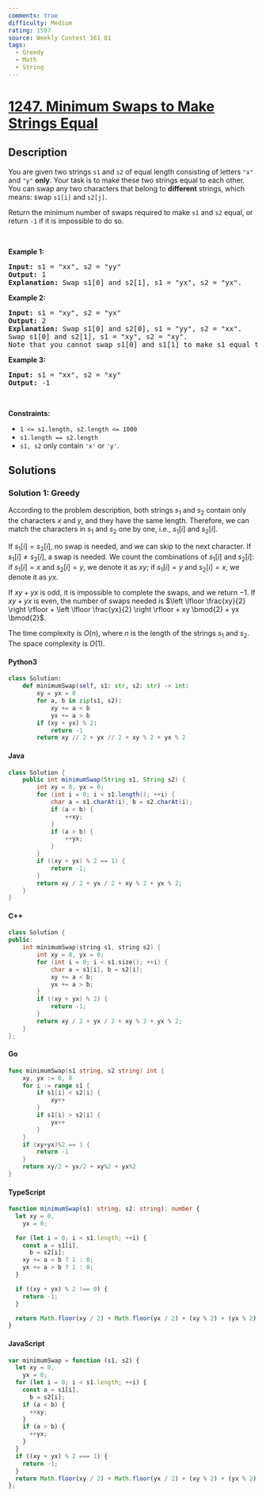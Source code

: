 ```yaml
---
comments: true
difficulty: Medium
rating: 1597
source: Weekly Contest 161 Q1
tags:
  - Greedy
  - Math
  - String
---
```


<!-- problem:start -->

# [1247. Minimum Swaps to Make Strings Equal](https://leetcode.com/problems/minimum-swaps-to-make-strings-equal)


## Description

<!-- description:start -->

<p>You are given two strings <code>s1</code> and <code>s2</code> of equal length consisting of letters <code>&quot;x&quot;</code> and <code>&quot;y&quot;</code> <strong>only</strong>. Your task is to make these two strings equal to each other. You can swap any two characters that belong to <strong>different</strong> strings, which means: swap <code>s1[i]</code> and <code>s2[j]</code>.</p>

<p>Return the minimum number of swaps required to make <code>s1</code> and <code>s2</code> equal, or return <code>-1</code> if it is impossible to do so.</p>

<p>&nbsp;</p>
<p><strong class="example">Example 1:</strong></p>

<pre>
<strong>Input:</strong> s1 = &quot;xx&quot;, s2 = &quot;yy&quot;
<strong>Output:</strong> 1
<strong>Explanation:</strong> Swap s1[0] and s2[1], s1 = &quot;yx&quot;, s2 = &quot;yx&quot;.
</pre>

<p><strong class="example">Example 2:</strong></p>

<pre>
<strong>Input:</strong> s1 = &quot;xy&quot;, s2 = &quot;yx&quot;
<strong>Output:</strong> 2
<strong>Explanation:</strong> Swap s1[0] and s2[0], s1 = &quot;yy&quot;, s2 = &quot;xx&quot;.
Swap s1[0] and s2[1], s1 = &quot;xy&quot;, s2 = &quot;xy&quot;.
Note that you cannot swap s1[0] and s1[1] to make s1 equal to &quot;yx&quot;, cause we can only swap chars in different strings.
</pre>

<p><strong class="example">Example 3:</strong></p>

<pre>
<strong>Input:</strong> s1 = &quot;xx&quot;, s2 = &quot;xy&quot;
<strong>Output:</strong> -1
</pre>

<p>&nbsp;</p>
<p><strong>Constraints:</strong></p>

<ul>
	<li><code>1 &lt;= s1.length, s2.length &lt;= 1000</code></li>
	<li><code>s1.length == s2.length</code></li>
	<li><code>s1, s2</code> only contain <code>&#39;x&#39;</code> or <code>&#39;y&#39;</code>.</li>
</ul>

<!-- description:end -->

## Solutions

<!-- solution:start -->

### Solution 1: Greedy

According to the problem description, both strings $s_1$ and $s_2$ contain only the characters $x$ and $y$, and they have the same length. Therefore, we can match the characters in $s_1$ and $s_2$ one by one, i.e., $s_1[i]$ and $s_2[i]$.

If $s_1[i] = s_2[i]$, no swap is needed, and we can skip to the next character. If $s_1[i] \neq s_2[i]$, a swap is needed. We count the combinations of $s_1[i]$ and $s_2[i]$: if $s_1[i] = x$ and $s_2[i] = y$, we denote it as $xy$; if $s_1[i] = y$ and $s_2[i] = x$, we denote it as $yx$.

If $xy + yx$ is odd, it is impossible to complete the swaps, and we return $-1$. If $xy + yx$ is even, the number of swaps needed is $\left \lfloor \frac{xy}{2} \right \rfloor + \left \lfloor \frac{yx}{2} \right \rfloor + xy \bmod{2} + yx \bmod{2}$.

The time complexity is $O(n)$, where $n$ is the length of the strings $s_1$ and $s_2$. The space complexity is $O(1)$.

<!-- tabs:start -->

#### Python3

```python
class Solution:
    def minimumSwap(self, s1: str, s2: str) -> int:
        xy = yx = 0
        for a, b in zip(s1, s2):
            xy += a < b
            yx += a > b
        if (xy + yx) % 2:
            return -1
        return xy // 2 + yx // 2 + xy % 2 + yx % 2
```

#### Java

```java
class Solution {
    public int minimumSwap(String s1, String s2) {
        int xy = 0, yx = 0;
        for (int i = 0; i < s1.length(); ++i) {
            char a = s1.charAt(i), b = s2.charAt(i);
            if (a < b) {
                ++xy;
            }
            if (a > b) {
                ++yx;
            }
        }
        if ((xy + yx) % 2 == 1) {
            return -1;
        }
        return xy / 2 + yx / 2 + xy % 2 + yx % 2;
    }
}
```

#### C++

```cpp
class Solution {
public:
    int minimumSwap(string s1, string s2) {
        int xy = 0, yx = 0;
        for (int i = 0; i < s1.size(); ++i) {
            char a = s1[i], b = s2[i];
            xy += a < b;
            yx += a > b;
        }
        if ((xy + yx) % 2) {
            return -1;
        }
        return xy / 2 + yx / 2 + xy % 2 + yx % 2;
    }
};
```

#### Go

```go
func minimumSwap(s1 string, s2 string) int {
	xy, yx := 0, 0
	for i := range s1 {
		if s1[i] < s2[i] {
			xy++
		}
		if s1[i] > s2[i] {
			yx++
		}
	}
	if (xy+yx)%2 == 1 {
		return -1
	}
	return xy/2 + yx/2 + xy%2 + yx%2
}
```

#### TypeScript

```ts
function minimumSwap(s1: string, s2: string): number {
  let xy = 0,
    yx = 0;

  for (let i = 0; i < s1.length; ++i) {
    const a = s1[i],
      b = s2[i];
    xy += a < b ? 1 : 0;
    yx += a > b ? 1 : 0;
  }

  if ((xy + yx) % 2 !== 0) {
    return -1;
  }

  return Math.floor(xy / 2) + Math.floor(yx / 2) + (xy % 2) + (yx % 2);
}
```

#### JavaScript

```js
var minimumSwap = function (s1, s2) {
  let xy = 0,
    yx = 0;
  for (let i = 0; i < s1.length; ++i) {
    const a = s1[i],
      b = s2[i];
    if (a < b) {
      ++xy;
    }
    if (a > b) {
      ++yx;
    }
  }
  if ((xy + yx) % 2 === 1) {
    return -1;
  }
  return Math.floor(xy / 2) + Math.floor(yx / 2) + (xy % 2) + (yx % 2);
};
```

<!-- tabs:end -->

<!-- solution:end -->

<!-- problem:end -->
